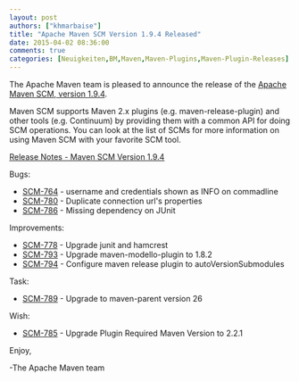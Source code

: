 ```yaml
---
layout: post
authors: ["khmarbaise"]
title: "Apache Maven SCM Version 1.9.4 Released"
date: 2015-04-02 08:36:00
comments: true
categories: [Neuigkeiten,BM,Maven,Maven-Plugins,Maven-Plugin-Releases]
---
```

The Apache Maven team is pleased to announce the release of the 
[Apache Maven SCM, version 1.9.4](https://maven.apache.org/scm/).

Maven SCM supports Maven 2.x plugins (e.g. maven-release-plugin) and other
tools (e.g. Continuum) by providing them with a common API for doing SCM
operations. You can look at the list of SCMs for more information on using
Maven SCM with your favorite SCM tool.

<!-- more -->

[Release Notes - Maven SCM Version 1.9.4](http://jira.codehaus.org/secure/ReleaseNote.jspa?projectId=10527&version=20624)


Bugs:

 * [SCM-764](https://issues.apache.org/jira/browse/SCM-764) - username and credentials shown as INFO on commadline
 * [SCM-780](https://issues.apache.org/jira/browse/SCM-780) - Duplicate connection url's properties
 * [SCM-786](https://issues.apache.org/jira/browse/SCM-786) - Missing dependency on JUnit

Improvements:

 * [SCM-778](https://issues.apache.org/jira/browse/SCM-778) - Upgrade junit and hamcrest
 * [SCM-793](https://issues.apache.org/jira/browse/SCM-793) - Upgrade maven-modello-plugin to 1.8.2
 * [SCM-794](https://issues.apache.org/jira/browse/SCM-794) - Configure maven release plugin to autoVersionSubmodules

Task:

 * [SCM-789](https://issues.apache.org/jira/browse/SCM-789) - Upgrade to maven-parent version 26

Wish:

 * [SCM-785](https://issues.apache.org/jira/browse/SCM-785) - Upgrade Plugin Required Maven Version to 2.2.1


Enjoy,

-The Apache Maven team
